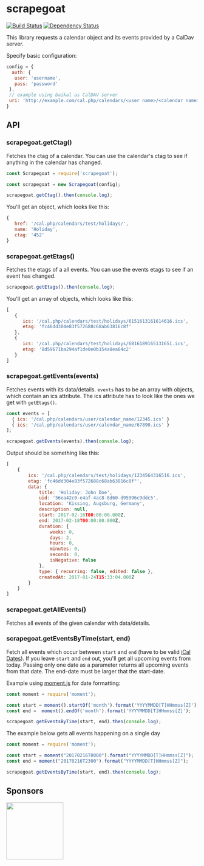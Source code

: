 # scrapegoat

[![Build Status](https://travis-ci.org/peerigon/scrapegoat.svg?branch=develop)](https://travis-ci.org/peerigon/scrapegoat)
[![Dependency Status](https://david-dm.org/peerigon/scrapegoat.svg)](https://david-dm.org/peerigon/scrapegoat)

This library requests a calendar object and its events provided by a CalDav server.

Specify basic configuration:

```javascript
config = {
  auth: {
   user: 'username',
   pass: 'password'
 },
 // example using baikal as CalDAV server
 uri: 'http://example.com/cal.php/calendars/<user name>/<calendar name>'
}
```

API
---

### scrapegoat.getCtag()

Fetches the ctag of a calendar. You can use the calendar's ctag to see if anything in the calendar has changed.

```javascript
const Scrapegoat = require('scrapegoat');

const scrapegoat = new Scrapegoat(config);

scrapegoat.getCtag().then(console.log);
```

You'll get an object, which looks like this:

```javascript
{
   href: '/cal.php/calendars/test/holidays/',
   name: 'Holiday',
   ctag: '452'
}
```

### scrapegoat.getEtags()

Fetches the etags of a all events. You can use the events etags to see if an event has changed.

```javascript
scrapegoat.getEtags().then(console.log);
```

You'll get an array of objects, which looks like this:

```javascript
[
   {
      ics: '/cal.php/calendars/test/holidays/6151613161614616.ics',
      etag: 'fc46dd304e83f572688c68ab63816c8f'
   },
   {
      ics: '/cal.php/calendars/test/holidays/6816189165131651.ics',
      etag: '8d59671ba294af1de0e0b154a8ea64c2'
   }
]
```

### scrapegoat.getEvents(events)

Fetches events with its data/details. `events` has to be an array with objects, which contain an ics attribute. The ics attribute has to look like the ones we get with `getEtags()`.

```javascript
const events = [
  { ics: '/cal.php/calendars/user/calendar_name/12345.ics' }
  { ics: '/cal.php/calendars/user/calendar_name/67890.ics' }
];

scrapegoat.getEvents(events).then(console.log);
```

Output should be something like this:

```javascript
[
    {
        ics: '/cal.php/calendars/test/holidays/1234564316516.ics',
        etag: 'fc46dd304e83f572688c68ab63816c8f"',
        data: {
            title: 'Holiday: John Doe',
            uid: '56ea42c0-e4af-4ac8-8d60-d95996c9ddc5',
            location: 'Kissing, Augsburg, Germany',
            description: null,
            start: 2017-02-16T00:00:00.000Z,
            end: 2017-02-18T00:00:00.000Z,
            duration: {
                weeks: 0,
                days: 2,
                hours: 0,
                minutes: 0,
                seconds: 0,
                isNegative: false
            },
            type: { recurring: false, edited: false },
            createdAt: 2017-01-24T15:33:04.000Z
        }
    }
]
```

### scrapegoat.getAllEvents()

Fetches all events of the given calendar with data/details.

### scrapegoat.getEventsByTime(start, end)

Fetch all events which occur between `start` and `end` (have to be valid [iCal Dates](http://www.kanzaki.com/docs/ical/dateTime.html)).
If you leave `start` and `end` out, you'll get all upcoming events from today.
Passing only one date as a parameter returns all upcoming events from that date.
The end-date must be larger that the start-date.

Example using [moment.js](http://momentjs.com/) for date formatting:

```javascript
const moment = require('moment');

const start = moment().startOf('month').format('YYYYMMDD[T]HHmmss[Z]');
const end =  moment().endOf('month').format('YYYYMMDD[T]HHmmss[Z]');

scrapegoat.getEventsByTime(start, end).then(console.log);
```

The example below gets all events happening on a single day

```javascript
const moment = require('moment');

const start = moment("20170216T0000").format("YYYYMMDD[T]HHmmss[Z]");
const end = moment("20170216T2300").format("YYYYMMDD[T]HHmmss[Z]");

scrapegoat.getEventsByTime(start, end).then(console.log);
```

## Sponsors

[<img src="https://assets.peerigon.com/peerigon/logo/peerigon-logo-flat-spinat.png" width="150" />](https://peerigon.com)
